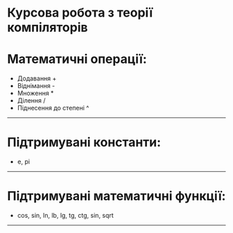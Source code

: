 # Курсова робота з теорії компіляторів
# Математичні операції:
- Додавання 		+
- Віднімання 		-
- Множення 		*
- Ділення 		/
- Піднесення до степені 	^
---
# Підтримувані константи: 
- e, pi
---
# Підтримувані математичні функції:
- cos, sin, ln, lb, lg, tg, ctg, sin, sqrt
---